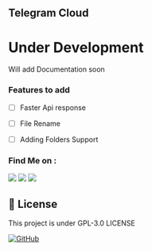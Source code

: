 ## Telegram Cloud

# Under Development

Will add Documentation soon

### Features to add
- [ ] Faster Api response
- [ ] File Rename
- [ ] Adding Folders Support


### Find Me on :
<p align="left">
  <a href="https://github.com/adhiraj-ranjan" target="_blank"><img src="https://img.shields.io/badge/Github-adhiraj--ranjan-green?style=for-the-badge&logo=github"></a>
  <a href="https://www.instagram.com/adhirajranjan_" target="_blank"><img src="https://img.shields.io/badge/IG-adhiraj_ranjan-pink?style=for-the-badge&logo=instagram"></a>
  <a href="https://t.me/adhirajranjan" target="_blank"><img src="https://img.shields.io/badge/TELEGRAM-ADHIRAJ%20RANJAN-blue?style=for-the-badge&logo=telegram"></a>
  
</p>

## 📃 License
This project is under GPL-3.0 LICENSE

[![GitHub](https://img.shields.io/github/license/adhiraj-ranjan/cloud?style=for-the-badge)](https://github.com/adhiraj-ranjan/cloud/blob/main/LICENSE)
